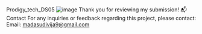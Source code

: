 Prodigy_tech_DS05
![image](https://github.com/MadasuDivija1/Prodigy_tech_DS05/assets/172382783/3d18e8c8-0a80-4935-a169-4fa4a7368f97)
Thank you for reviewing my submission!
📬 Contact For any inquiries or feedback regarding this project, please contact:
Email: madasudivija9@gmail.com
